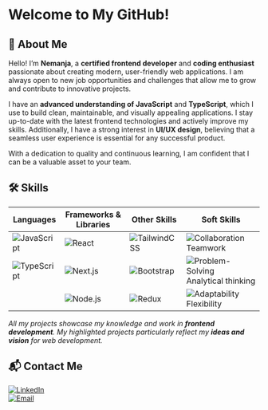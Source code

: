 # Welcome to My GitHub!

## 🚀 About Me
Hello! I’m **Nemanja**, a **certified frontend developer** and **coding enthusiast** passionate about creating modern, user-friendly web applications. I am always open to new job opportunities and challenges that allow me to grow and contribute to innovative projects.

I have an **advanced understanding of JavaScript** and **TypeScript**, which I use to build clean, maintainable, and visually appealing applications. I stay up-to-date with the latest frontend technologies and actively improve my skills. Additionally, I have a strong interest in **UI/UX design**, believing that a seamless user experience is essential for any successful product.

With a dedication to quality and continuous learning, I am confident that I can be a valuable asset to your team.

## 🛠 Skills

| **Languages**                            | **Frameworks & Libraries**                 | **Other Skills**                           | **Soft Skills**                          |
|------------------------------------------|--------------------------------------------|--------------------------------------------|------------------------------------------|
| ![JavaScript](https://img.shields.io/badge/JavaScript-F7DF1E?style=for-the-badge&logo=javascript&logoColor=black) | ![React](https://img.shields.io/badge/React-20232A?style=for-the-badge&logo=react&logoColor=61DAFB) | ![TailwindCSS](https://img.shields.io/badge/Tailwind_CSS-38B2AC?style=for-the-badge&logo=tailwind-css&logoColor=white) | ![Collaboration](https://img.shields.io/badge/Collaboration-0078D4?style=for-the-badge&logo=microsoft-teams&logoColor=white) Teamwork |
| ![TypeScript](https://img.shields.io/badge/TypeScript-007ACC?style=for-the-badge&logo=typescript&logoColor=white) | ![Next.js](https://img.shields.io/badge/Next.js-000000?style=for-the-badge&logo=nextdotjs&logoColor=white) | ![Bootstrap](https://img.shields.io/badge/Bootstrap-7952B3?style=for-the-badge&logo=bootstrap&logoColor=white) | ![Problem-Solving](https://img.shields.io/badge/Problem_Solving-4CAF50?style=for-the-badge&logo=android&logoColor=white) Analytical thinking |
|                                           | ![Node.js](https://img.shields.io/badge/Node.js-339933?style=for-the-badge&logo=nodedotjs&logoColor=white) | ![Redux](https://img.shields.io/badge/Redux-764ABC?style=for-the-badge&logo=redux&logoColor=white) | ![Adaptability](https://img.shields.io/badge/Adaptability-FFDD00?style=for-the-badge&logo=minutemailer&logoColor=black) Flexibility |


*All my projects showcase my knowledge and work in **frontend development**. My highlighted projects particularly reflect my **ideas and vision** for web development.*

## 📬 Contact Me
[![LinkedIn](https://img.shields.io/badge/LinkedIn-0A66C2?style=for-the-badge&logo=linkedin&logoColor=white)](https://www.linkedin.com/in/nemanja-antonijevic-6baabb2a2/)  
[![Email](https://img.shields.io/badge/Email-D14836?style=for-the-badge&logo=gmail&logoColor=white)](mailto:antonijevicnemanjaa@gmail.com)
